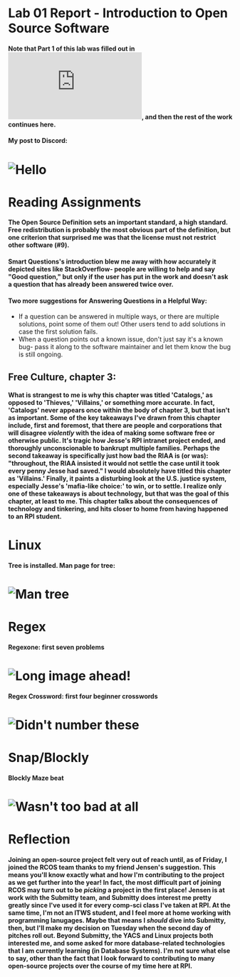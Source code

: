 # Lab 01 Report - Introduction to Open Source Software

#### Note that Part 1 of this lab was filled out in ![index.md](https://github.com/KKhaghani/oss-repo-template/blob/master/index.md), and then the rest of the work continues here.
#### My post to Discord:
# ![Hello](hello_v2.png)

# Reading Assignments
#### The Open Source Definition sets an important standard, a high standard. Free redistribution is probably the most obvious part of the definition, but one criterion that surprised me was that the license must not restrict other software (#9). 
#### Smart Questions's introduction blew me away with how accurately it depicted sites like StackOverflow- people are willing to help and say "Good question," but only if the user has put in the work and doesn't ask a question that has already been answered twice over.
#### Two more suggestions for Answering Questions in a Helpful Way:
 * If a question can be answered in multiple ways, or there are multiple solutions, point some of them out! Other users tend to add solutions in case the first solution fails.
 * When a question points out a known issue, don't just say it's a known bug- pass it along to the software maintainer and let them know the bug is still ongoing.
## Free Culture, chapter 3:
#### What is strangest to me is why this chapter was titled 'Catalogs,' as opposed to 'Thieves,' 'Villains,' or something more accurate. In fact, 'Catalogs' never appears once within the body of chapter 3, but that isn't as important. Some of the key takeaways I've drawn from this chapter include, first and foremost, that there are people and corporations that will disagree *violently* with the idea of making some software free or otherwise public. It's tragic how Jesse's RPI intranet project ended, and thoroughly unconscionable to bankrupt multiple families. Perhaps the second takeaway is specifically just how bad the RIAA is (or was): "throughout, the RIAA insisted it would not settle the case until it took every penny Jesse had saved." I would absolutely have titled this chapter as 'Villains.' Finally, it paints a disturbing look at the U.S. justice system, especially Jesse's 'mafia-like choice:' to win, or to settle. I realize only one of these takeaways is about technology, but that was the goal of this chapter, at least to me. This chapter talks about the consequences of technology and tinkering, and hits closer to home from having happened to an RPI student.

# Linux
#### Tree is installed. Man page for tree:
# ![Man tree](man_tree.png)

# Regex
#### Regexone: first seven problems
# ![Long image ahead!](regexone.png)
#### Regex Crossword: first four beginner crosswords
# ![Didn't number these](regexcw.png)

# Snap/Blockly
#### Blockly Maze beat
# ![Wasn't too bad at all](blockly.png)

# Reflection
#### Joining an open-source project felt very out of reach until, as of Friday, I joined the RCOS team thanks to my friend Jensen's suggestion. This means you'll know exactly what and how I'm contributing to the project as we get further into the year! In fact, the most difficult part of joining RCOS may turn out to be *picking* a project in the first place! Jensen is at work with the Submitty team, and Submitty does interest me pretty greatly since I've used it for every comp-sci class I've taken at RPI. At the same time, I'm not an ITWS student, and I feel more at home working with programming lanugages. Maybe that means I *should* dive into Submitty, then, but I'll make my decision on Tuesday when the second day of pitches roll out. Beyond Submitty, the YACS and Linux projects both interested me, and some asked for more database-related technologies that I am currently learning (in Database Systems). I'm not sure what else to say, other than the fact that I look forward to contributing to many open-source projects over the course of my time here at RPI.
